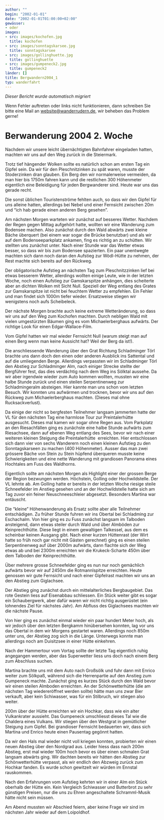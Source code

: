 ```yaml
---
author: ""
begin: "2002-01-01"
date: "2002-01-01T01:00:00+02:00"
gewässer:
- oder
images:
- src: images/kochofen.jpg
  title: kochofen
- src: images/sonntagskarsee.jpg
  title: sonntagskarsee
- src: images/gollinghuette.jpg
  title: gollinghuette
- src: images/gumpeneck2.jpg
  title: gumpeneck2
länder: []
title: Bergwandern2004_1
typ: wanderfahrt
---
```



*Dieser Bericht wurde automatisch migriert*

Wenn Fehler auftreten oder links nicht funktionieren, dann schreiben Sie bitte eine Mail an website@wanderrudern.de, wir beheben das Problem gerne!



# Berwanderung 2004 2. Woche


Nachdem wir unsere leicht übernächtigten Bahnfahrer eingeladen hatten, machten wir uns auf den Weg zurück in die Steiermark.

Trotz tief hängender Wolken sollte es natürlich schon am ersten Tag ein Gipfel sein. Da wir für den Pleschnitzinken zu spät waren, musste der Stoderzinken dran glauben. Ein Berg den wir normalerweise vermeiden, da man hier bis 1750m fahren kann und die restlichen 300 Höhenmeter eigentlich eine Beleidigung für jeden Bergwanderer sind. Heute war uns das gerade recht.

Die sonst üblichen Touristenströme fehlten auch, so dass wir den Gipfel für uns alleine hatten, allerdings bei Nebel und einer Fernsicht zwischen 20m und “ich hab gerade einen anderen Berg gesehen”.

Am nächsten Morgen warteten wir zunächst auf besseres Wetter. Nachdem der Regen gegen Mittag aufgehört hatte, wollten wir eine Wanderung zum Bodensee machen. Also zunächst durch den Wald abwärts zwei kleine Bäche überquert (bei einem war sogar die Brücke benutzbar) und als wir auf dem Bodenseeparkplatz ankamen, fing es richtig an zu schütten. Wir stellten uns zunächst unter. Nach einer Stunde war das Wetter etwas besser, so dass wir bis zum Bodensee spazierten. Ein paar unentwegte machten sich dann noch daran den Aufstieg zur Wödl-Hütte zu nehmen, der Rest machte sich bereits auf den Rückweg.

Der obligatorische Aufstieg an nächsten Tag zum Pleschnitzzinken lief bei etwas besserem Wetter, allerdings wollten einige Leute, wie in der letzten Woche, noch einen Aufstieg zur Gamskarspitze anhängen, dies scheiterte aber an dichten Wolken mit Sicht Null. Speziell der Weg entlang des Grates zur Gamskarspitze ist nicht bei feuchtem Wetter zu empfehlen. Ein Fehler und man findet sich 1000m tiefer wieder. Ersatzweise stiegen wir wenigstens noch aufs Scheibeleck.

Der nächste Morgen brachte auch keine extreme Wetteränderung, so dass wir uns auf den Weg zum Kochofen machten. Durch nebligen Wald mit vielen umgestürzten Bäumen ging es vom Michaelerberghaus aufwärts. Der richtige Look für einen Edgar-Wallace-Film.

Vom Gipfel hatten wir mal wieder Fernsicht Null (warum steigt man auf einen Berg wenn man keine Aussicht hat? Weil der Berg da ist!).

Die anschliessende Wanderung über den Grat Richtung Schladminger Törl brachte uns dann doch den einen oder anderen Ausblick ins Sattental und auf die umliegenden Berge. Allerdings verpassten wir im Schladminger Törl den Abstieg zur Schladminger Alm, nach einiger Strecke stellte der Bergführer fest, das dies verdächtig nach dem Weg ins Sölktal aussehe. Da wir aber irgendwie wieder zum Auto kommen wollten, mussten wir eine halbe Stunde zurück und einen steilen Serpentinenweg zur Schladmingeralm absteigen. Hier kannte man uns schon vom letzten Besuch. Wir konnten uns aufwärmen und trocknen, bevor wir uns auf den Rückweg zum Michaelerberghaus machten. (Dieses mal ohne Rucksackverlust).

Da einige der nicht so bergfesten Teilnehmer langsam jammerten hatte der VL für den nächsten Tag eine harmlose Tour zur Preintalerhütte ausgesucht. Dieses mal kamen wir sogar ohne Regen aus. Vom Parkplatz an den Riesachfällen ging es zunächste eine halbe Stunde aufwärts zum Riesachsee, dann auf ebenen Weg entlang des Sees, bevor wir nach einer weiteren kleinen Steigung die Preintalerhütte  erreichten. Hier entschlossen sich dann vier von sechs Wanderern noch einen kleinen Aufstieg zu den Sonntagskarseen zu machen (400 Höhenmeter). Ausser das man zwei grössere Bäche von Stein zu Stein hüpfend überqueren musste keine Schwierigkeiten und eine nette Wanderung mit grandiosen Panorama eines Hochtales am Fuss des Waldhorns.

Eigentlich sollte am nächsten Morgen als Highlight einer der grossen Berge der Region bezwungen werden. Höchstein, Golling oder Hochwildstelle. Der VL lehnte ab. Am Golling hatte er bereits in der letzten Woche riesige steile Schneefelder im Anstieg gesehen und an der Hochwildstelle hatte sich am Tag zuvor ein feiner Neuschneeschleier abgesetzt. Besonders Martina war entäuscht.

Die “kleine” Höhenwanderung als Ersatz sollte aber alle Teilnehmer entschädigen. Zu früher Stunde fuhren wir ins Obertal bei Schladming zur Eschachalm. Von hier ging es zu Fuss zunächst langsam im Talboden ansteigend, dann etwas steiler durch Wald und über Almböden zur Keinprechthütte. Diese liegt in einem gewaltigen Talkessel, aus dem es scheinbar keinen Ausgang gibt. Nach einer kurzen Hüttenrast (der Wirt hatte so früh noch gar nicht mit Gästen gerechnet) ging es einen steilen Serpentinenweg auf über 2000m aufwärts, dann flachte sich der Weg etwas ab und bei 2300m erreichten wir die Krukeck-Scharte 450m über dem Talboden der Keinprechthütte.

Über mehrere grosse Schneefelder ging es nun nur noch gemächlich aufwärts bevor wir auf 2450m die Rotmannlspitze erreichten. Heute genossen wir gute Fernsicht und nach einer Gipfelrast machten wir uns an den Abstieg zum Giglachsee.

Der Abstieg ging zunächst durch ein mittelalterliches Bergbaugebiet. Das rote Gestein liess auf Eisenabbau schliessen. Ein Stück weiter gibt es sogar ein Schaubergwerk, aber dafür waren wir nicht richtig ausgerüstet (ein lohnendes Ziel für nächstes Jahr). Am Abfluss des Giglachsees machten wir die nächste Pause.

Von hier ging es zunächst einmal wieder ein paar hundert Meter hoch, als wir jedoch über den letzten Bergkamm hinübersehen konnten, lag vor uns das Obertal in dem wir Morgens gestartet waren. Allerdings noch 850m unter uns, der Abstieg zog sich in die Länge. Unterwegs konnte man allerdings noch am Duisitzsee in einer Hütte einkehren.

Nach der Hammertour vom Vortag sollte der letzte Tag eigentlich ruhig angegangen werden, aber das Superwetter liess uns doch nach einem Berg zum Abschluss suchen.

Martina brachte uns mit dem Auto nach Großsölk und fuhr dann mit Enrico weiter zum Sölkpaß, während sich die Herrenpartie auf den Anstieg zum Gumpeneck machte. Zunächst ging es kurzes Stück durch den Wald bevor wir einen steilen Almboden erreichten. An der Schönwetterhütte (die am nächsten Tag wiedereröffnet werden sollte) hätte man uns zwar Bier verkauft, aber kein Schiwasser, was für ein Stilbruch, wir stiegen also weiter.

200m über der Hütte erreichten wir ein Hochkar, dass wie ein alter Vulkankrater aussieht. Das Gumpeneck umschliesst dieses Tal wie die Chaldera eines Vulkans. Wir stiegen über den Westgrat in gemütlicher Steigung zum Gipfel. Bei grandioser Fernsicht bedauerten wir, dass sich Martina und Enrico heute einen Pausentag gegönnt hatten.

Da wir den Hals mal wieder nicht voll kriegen konnten, probierten wir einen neuen Abstieg über den Nordgrad aus. Leider hiess dass nach 200m Abstieg, erst mal wieder 100m hoch bevor es über einen schmalen Grat langsam abwärts ging. Wir dachten bereits wir hätten den Abstieg zur Schönwetterhütte verpasst, als wir endlich den Abzweig zurück zum Hochkar fanden. Es wurde schon gewitzelt wir würden im Ennstal rauskommen.

Nach den Erfahrungen vom Aufstieg kehrten wir in einer Alm ein Stück oberhalb der Hütte ein. Kein Vergleich Schiwasser und Butterbrot zu sehr günstigen Preisen, nur die uns zu Ehren angeschaltete Schramml-Musik hätte nicht sein müssen.

Am Abend mussten wir Abschied feiern, aber keine Frage wir sind im nächsten Jahr wieder auf dem Loipoldhof.
